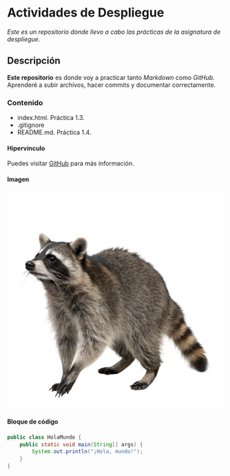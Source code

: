 # Actividades de Despliegue

_Este es un repositorio donde llevo a cabo las prácticas de la asignatura de despliegue._

## Descripción

**Este repositorio** es donde voy a practicar tanto _Markdown_ como _GitHub._
Aprenderé a subir archivos, hacer commits y documentar correctamente.

### Contenido

- index.html. Práctica 1.3.
- .gitignore
- README.md. Práctica 1.4.

#### Hipervínculo

Puedes visitar [GitHub](https://github.com) para más información.

#### Imagen

![Mi Imagen](imagenes/mi-imagen.png)

#### Bloque de código

```java
public class HolaMundo {
    public static void main(String[] args) {
        System.out.println("¡Hola, mundo!");
    }
}
```

